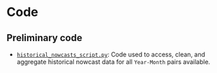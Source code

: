 # Code

## Preliminary code
* [`historical_nowcasts_script.py`](historical_nowcasts_script.py): Code used to access, clean, and aggregate historical nowcast data for all `Year-Month` pairs available.
